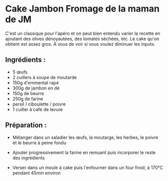 Cake Jambon Fromage de la maman de JM
=====================================

C'est un classique pour l'apéro et on peut bien entendu varier la recette
en ajoutant des olives dénoyautées, des tomates séchées, etc. Le cake qu'on
obtient est assez gros. À vous de voir si vous voulez diminuer les inputs.

Ingrédients :
-------------

- 5 œufs
- 2 cuillers à soupe de moutarde
- 150g d'emmental rapé
- 300g de jambon en dé
- 150g de beurre
- 250g de farine
- persil / ciboulette / poivre
- 1 cuiller à café de levure

Préparation :
-------------

- Mélanger dans un saladier les œufs, la moutarge, les herbes, le poivre et le beurre à peine fondu

- Ajouter progressivement la farine en remuant puis incorporer le reste des ingrédients

- Verser dans un moule à cake puis l'enfourner dans un four froid, à 170°C pendant 45min environ
